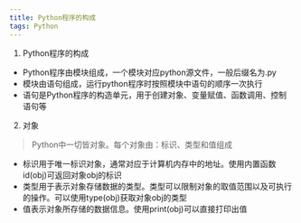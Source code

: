 ```yaml
---
title: Python程序的构成
tags: Python
---
```



1. Python程序的构成
 * Python程序由模块组成，一个模块对应python源文件，一般后缀名为.py
 * 模块由语句组成，运行python程序时按照模块中语句的顺序一次执行
 * 语句是Python程序的构造单元，用于创建对象、变量赋值、函数调用、控制语句等

2. 对象
 > Python中一切皆对象。每个对象由：标识、类型和值组成
 * 标识用于唯一标识对象，通常对应于计算机内存中的地址。使用内置函数id(obj)可返回对象obj的标识
 * 类型用于表示对象存储数据的类型。类型可以限制对象的取值范围以及可执行的操作。可以使用type(obj)获取对象obj的类型
 * 值表示对象所存储的数据信息。使用print(obj)可以直接打印出值